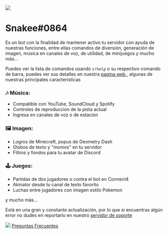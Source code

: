 ![](https://i.imgur.com/5f3mqT7.png)

# Snakee#0864

Es un bot con la finalidad de mantener activo tu servidor con ayuda de nuestras funciones, entre ellas comandos de diversión, generación de imagen, música en canales de voz, de utilidad, de minijuegos y mucho más...

Puedes ver la lista de comandos usando `s!help` o su respectivo comando de barra, puedes ver sus detalles en nuestra [pagina web ](https://snakee.ga/commands), algunas de nuestras principales caracteristicas

### 🎶 Música:
- Compatible con YouTube, SoundCloud y Spotify
- Controles de reproduccion de la pista actual
- Ingresa en canales de voz o de estación

### 🖼️ Imagen:
- Logros de Minecraft, popus de Geometry Dash
- Globos de texto y "momos" en tu servidor
- Filtros y fondos para tu avatar de Discord

### 🕹️ Juegos:
- Partidas de dos jugadores o contra el bot en Connect4
- Akinator desde tu canal de texto favorito
- Luchas entre jugadores con imagen estilo Pokemon

y mucho más...

Está en una gran y constante actualización, por lo que si encuentras algún error no dudes en reportarlo en nuestro [servidor de soporte](https://discord.gg/dU9u2mEHJr)

![](https://snakee.ga/img/snakeeminilogo.png)  [Preguntas Frecuentes](https://snakee.ga/faq)
